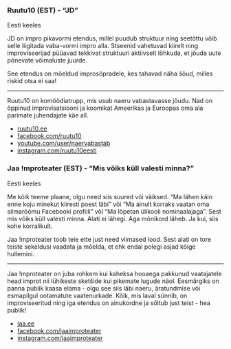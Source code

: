 ### Ruutu10 (EST) - “JD”

Eesti keeles
 
JD on impro pikavormi etendus, millel puudub struktuur ning
seetõttu võib selle liigitada vaba-vormi impro alla. Stseenid
vahetuvad kiirelt ning improviseerijad püüavad tekkivat struktuuri
aktiivselt lõhkuda, et jõuda uute põnevate võimaluste juurde.

See etendus on mõeldud improsõpradele,
kes tahavad näha šõud, milles riskid otsa ei saa! 

---

Ruutu10 on komöödiatrupp, mis usub naeru vabastavasse jõudu. Nad on
õppinud improvisatsiooni ja koomikat Ameerikas ja Euroopas oma ala
parimate juhendajate käe all.

- [ruutu10.ee](http://ruutu10.ee)
- [facebook.com/ruutu10](https://facebook.com/ruutu10)
- [youtube.com/user/naervabastab](https://youtube.com/user/naervabastab)
- [instagram.com/ruutu10eesti](https://instagram.com/ruutu10eesti)

### Jaa !mproteater (EST) - “Mis võiks küll valesti minna?”

Eesti keeles
 
Me kõik teeme plaane, olgu need siis suured või väiksed. “Ma lähen käin
enne koju minekut kiiresti poest läbi” või “Ma ainult korraks vaatan oma
silmarõõmu Facebooki profiili” või “Ma lõpetan ülikooli nominaalajaga”.
Sest mis võiks küll valesti minna. Alati ei lähegi. Aga mõnikord läheb.
Ja kui, siis kohe korralikult.
 
Jaa !mproteater toob teie ette just need viimased lood. Sest alati on tore
teiste sekeldusi vaadata ja mõelda, et ehk endal polegi asjad kõige hullemini.

---

Jaa !mproteater on juba rohkem kui kaheksa hooaega pakkunud vaatajatele head
improt nii lühikeste sketšide kui pikemate lugude näol. Eesmärgiks on
panna publik kaasa elama - olgu see siis läbi naeru, äratundmise või esmapilgul
ootamatute vaatenurkade. Kõik, mis laval sünnib, on improviseeritud ning iga
etendus on ainukordne ja sõltub just teist - hea publik!

- [jaa.ee](https://jaa.ee)
- [facebook.com/jaaimproteater](https://facebook.com/jaaimproteater)
- [instagram.com/jaaimproteater](https://instagram.com/jaaimproteater)
